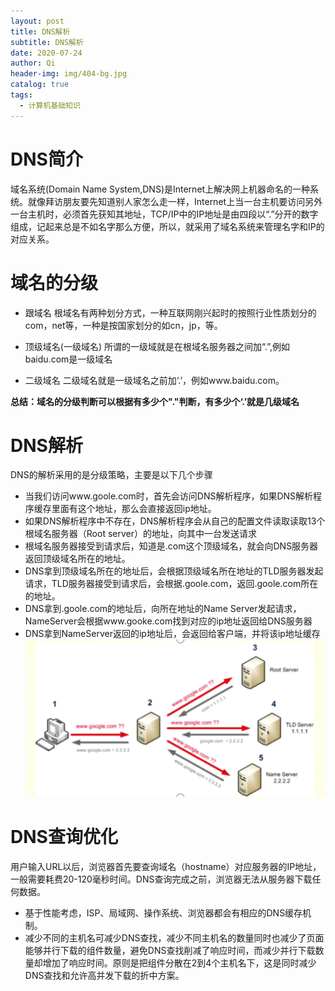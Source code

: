 ```yaml
---
layout: post
title: DNS解析
subtitle: DNS解析
date: 2020-07-24
author: Qi
header-img: img/404-bg.jpg
catalog: true
tags:
  - 计算机基础知识
---
```


# DNS简介

域名系统(Domain Name System,DNS)是Internet上解决网上机器命名的一种系统。就像拜访朋友要先知道别人家怎么走一样，Internet上当一台主机要访问另外一台主机时，必须首先获知其地址，TCP/IP中的IP地址是由四段以“.”分开的数字组成，记起来总是不如名字那么方便，所以，就采用了域名系统来管理名字和IP的对应关系。

# 域名的分级

- 跟域名
根域名有两种划分方式，一种互联网刚兴起时的按照行业性质划分的com，net等，一种是按国家划分的如cn，jp，等。

- 顶级域名(一级域名)
所谓的一级域就是在根域名服务器之间加“.”,例如baidu.com是一级域名

- 二级域名
二级域名就是一级域名之前加‘.’，例如www.baidu.com。

**总结：域名的分级判断可以根据有多少个"."判断，有多少个‘.’就是几级域名**

# DNS解析
DNS的解析采用的是分级策略，主要是以下几个步骤
- 当我们访问www.goole.com时，首先会访问DNS解析程序，如果DNS解析程序缓存里面有这个地址，那么会直接返回ip地址。
- 如果DNS解析程序中不存在，DNS解析程序会从自己的配置文件读取读取13个根域名服务器（Root server）的地址，向其中一台发送请求
- 根域名服务器接受到请求后，知道是.com这个顶级域名，就会向DNS服务器返回顶级域名所在的地址。
- DNS拿到顶级域名所在的地址后，会根据顶级域名所在地址的TLD服务器发起请求，TLD服务器接受到请求后，会根据.goole.com，返回.goole.com所在的地址。
- DNS拿到.goole.com的地址后，向所在地址的Name Server发起请求，NameServer会根据www.gooke.com找到对应的ip地址返回给DNS服务器
- DNS拿到NameServer返回的ip地址后，会返回给客户端，并将该ip地址缓存
![Image text](/img/WechatIMG155.png)

# DNS查询优化
用户输入URL以后，浏览器首先要查询域名（hostname）对应服务器的IP地址，一般需要耗费20-120毫秒时间。DNS查询完成之前，浏览器无法从服务器下载任何数据。
- 基于性能考虑，ISP、局域网、操作系统、浏览器都会有相应的DNS缓存机制。
- 减少不同的主机名可减少DNS查找，减少不同主机名的数量同时也减少了页面能够并行下载的组件数量，避免DNS查找削减了响应时间，而减少并行下载数量却增加了响应时间。原则是把组件分散在2到4个主机名下，这是同时减少DNS查找和允许高并发下载的折中方案。


